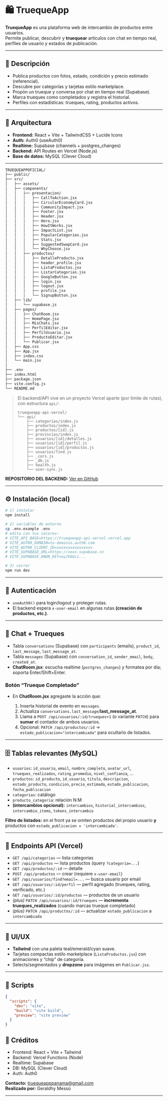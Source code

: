 # 🛍️ TruequeApp

**TruequeApp** es una plataforma web de intercambio de productos entre usuarios.  
Permite publicar, descubrir y **truequear** artículos con chat en tiempo real, perfiles de usuario y estados de publicación.

---

## 📖 Descripción

- Publica productos con fotos, estado, condición y precio estimado (referencial).
- Descubre por categorías y tarjetas estilo marketplace.
- Propón un trueque y conversa por chat en tiempo real (Supabase).
- Marca trueques como completados y registra el historial.
- Perfiles con estadísticas: trueques, rating, productos activos.

---

## 🧩 Arquitectura

- **Frontend:** React + Vite + TailwindCSS + Lucide Icons
- **Auth:** Auth0 (useAuth0)
- **Realtime:** Supabase (channels + postgres_changes)
- **Backend:** API Routes en Vercel (Node.js)
- **Base de datos:** MySQL (Clever Cloud)

---

```bash
TRUEQUEAPPOFICIAL/
├── public/
├── src/
│   ├── assets/
│   ├── components/
│   │   ├── presentacion/
│   │   │   ├── CallToAction.jsx
│   │   │   ├── CircularEconomyCard.jsx
│   │   │   ├── CommunityImpact.jsx
│   │   │   ├── Footer.jsx
│   │   │   ├── Header.jsx
│   │   │   ├── Hero.jsx
│   │   │   ├── HowItWorks.jsx
│   │   │   ├── ImpactList.jsx
│   │   │   ├── PopularCategories.jsx
│   │   │   ├── Stats.jsx
│   │   │   ├── SuggestedSwapCard.jsx
│   │   │   └── WhyChoose.jsx
│   │   ├── productos/
│   │   │   ├── DetalleProducto.jsx
│   │   │   ├── header_profile.jsx
│   │   │   ├── ListaProductos.jsx
│   │   │   ├── ListarCategorias.jsx
│   │   │   ├── GoogleButton.jsx
│   │   │   ├── login.jsx
│   │   │   ├── logout.jsx
│   │   │   ├── profile.jsx
│   │   │   └── SignupButton.jsx
│   ├── lib/
│   │   └── supabase.js
│   ├── pages/
│   │   ├── ChatRoom.jsx
│   │   ├── HomePage.jsx
│   │   ├── MisChats.jsx
│   │   ├── PerfilEditar.jsx
│   │   ├── PerfilUsuario.jsx
│   │   ├── ProductoEditar.jsx
│   │   └── Publicar.jsx
│   ├── App.css
│   ├── App.jsx
│   ├── index.css
│   └── main.jsx
│
├── .env
├── index.html
├── package.json
├── vite.config.js
└── README.md

```
> El backend/API vive en un proyecto Vercel aparte (por límite de rutas), con estructura `api/`:
>
> ```
> truequeapp-api-vercel/
> └── api/
>     ├── categorias/index.js
>     ├── productos/index.js
>     ├── productos/[id].js
>     ├── provincias/index.js
>     ├── usuarios/[id]/detalles.js
>     ├── usuarios/[id]/perfil.js
>     ├── usuarios/[id]/productos.js
>     ├── usuarios/find.js
>     ├── _cors.js
>     ├── _db.js
>     ├── health.js
>     └── user-sync.js
> ```

**REPOSITORIO DEL BACKEND:** [Ver en GitHub](https://github.com/gerald-M14/truequeapp-api-vercel)


---

## ⚙️ Instalación (local)

```bash
# 1) instalar
npm install

# 2) variables de entorno
cp .env.example .env
# edita con tus valores:
# VITE_API_BASE=https://truequeapp-api-vercel.vercel.app
# VITE_AUTH0_DOMAIN=tu-dominio.auth0.com
# VITE_AUTH0_CLIENT_ID=xxxxxxxxxxxxxxxx
# VITE_SUPABASE_URL=https://xxxx.supabase.co
# VITE_SUPABASE_ANON_KEY=eyJhbGci...

# 3) correr
npm run dev
````

---

## 🔐 Autenticación

* `useAuth0()` para login/logout y proteger rutas.
* El backend espera `x-user-email` en algunas rutas **(creación de productos, etc.)**.

---

## 💬 Chat + Trueques

* Tabla `conversations` (Supabase) con `participants` (emails), `product_id`, `last_message`, `last_message_at`.
* Tabla `messages` (Supabase) con `conversation_id`, `sender_email`, `body`, `created_at`.
* **ChatRoom.jsx**: escucha realtime (`postgres_changes`) y formatea por día; soporta Enter/Shift+Enter.

### Botón “Trueque Completado”

* En **ChatRoom.jsx** agregaste la acción que:

  1. Inserta historial de evento en `messages`.
  2. Actualiza `conversations.last_message`/**last_message_at**.
  3. Llama a `POST /api/usuarios/:id/trueques+1` (o variante `PATCH`) para **sumar** el contador de ambos usuarios.
  4. Opcional: `PATCH /api/productos/:id` → `estado_publicacion="intercambiada"` para ocultarlo de listados.

---

## 🗄️ Tablas relevantes (MySQL)

* `usuarios`: `id_usuario`, `email`, `nombre_completo`, `avatar_url`, `trueques_realizados`, `rating_promedio`, `nivel_confianza`, …
* `productos`: `id_producto`, `id_usuario`, `titulo`, `descripcion`, `estado_producto`, `condicion`, `precio_estimado`, `estado_publicacion`, `fecha_publicacion`
* `categorias`: catálogo
* `producto_categoria`: relación N:M
* **(intercambios opcional):** `intercambios`, `historial_intercambios`, `intercambio_items`, `tokens_intercambio`

**Filtro de listados:** en el front ya se omiten productos del propio usuario **y** productos con `estado_publicacion = 'intercambiada'`.

---

## 🔗 Endpoints API (Vercel)

* `GET /api/categorias` — lista categorías
* `GET /api/productos` — lista productos (query `?categoria=...`)
* `GET /api/productos/:id` — detalle
* `POST /api/productos` — crear (requiere `x-user-email`)
* `GET /api/usuarios/find?email=...` — busca usuario por email
* `GET /api/usuarios/:id/perfil` — perfil agregado (trueques, rating, verificado, etc.)
* `GET /api/usuarios/:id/productos` — productos de un usuario
* *(plus)* `PATCH /api/usuarios/:id/trueques` — **incrementa trueques_realizados** (cuando marcas trueque completado)
* *(plus)* `PATCH /api/productos/:id` — actualizar `estado_publicacion` a `intercambiada`


---

## 🎨 UI/UX

* **Tailwind** con una paleta teal/emerald/cyan suave.
* Tarjetas compactas estilo marketplace (`ListaProductos.jsx`) con animaciones y “chip” de categoría.
* Selects/segmentados y **dropzone** para imágenes en `Publicar.jsx`.

---

## 🧰 Scripts

```json
{
  "scripts": {
    "dev": "vite",
    "build": "vite build",
    "preview": "vite preview"
  }
}
```



## 🤝 Créditos

* Frontend: React + Vite + Tailwind
* Backend: Vercel Functions (Node)
* Realtime: Supabase
* DB: MySQL (Clever Cloud)
* Auth: Auth0

**Contacto:** [truequeapppanama@gmail.com](mailto:truequeapppanama@gmail.com)  
**Realizado por:** Geraldhy Messú

---


